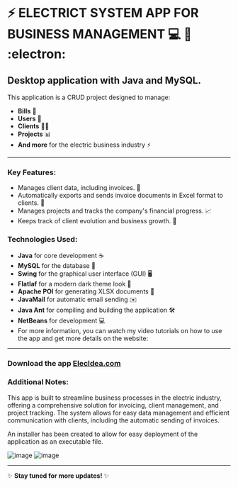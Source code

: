 # ⚡ **ELECTRICT SYSTEM APP FOR BUSINESS MANAGEMENT** 💻 :electric_plug: :electron:

## Desktop application with Java and MySQL.

This application is a CRUD project designed to manage:
- **Bills** 💸
- **Users** 👥
- **Clients** 🧑‍💼
- **Projects** 📊
- **And more** for the electric business industry ⚡

---

### Key Features:
- Manages client data, including invoices. 📑
- Automatically exports and sends invoice documents in Excel format to clients. 📧
- Manages projects and tracks the company's financial progress. 📈
- Keeps track of client evolution and business growth. 🌱

### Technologies Used:
- **Java** for core development ☕
- **MySQL** for the database 💾
- **Swing** for the graphical user interface (GUI) 🖥️
- **Flatlaf** for a modern dark theme look 🌙
- **Apache POI** for generating XLSX documents 📑
- **JavaMail** for automatic email sending ✉️
- **Java Ant** for compiling and building the application 🛠️
- **NetBeans** for development 💻  
- For more information, you can watch my video tutorials on how to use the app and get more details on the website:

---

### **Download the app [ElecIdea.com](https://elecidea.com)**

### Additional Notes:
This app is built to streamline business processes in the electric industry, offering a comprehensive solution for invoicing, client management, and project tracking. The system allows for easy data management and efficient communication with clients, including the automatic sending of invoices.

An installer has been created to allow for easy deployment of the application as an executable file.

![image](https://github.com/user-attachments/assets/5e92bea9-db5d-4a13-9602-8141d2a910d7)
![image](https://github.com/user-attachments/assets/49601a7b-6d0a-4c42-bee6-5b5839e3dedc)



---

✨ **Stay tuned for more updates!** ✨

